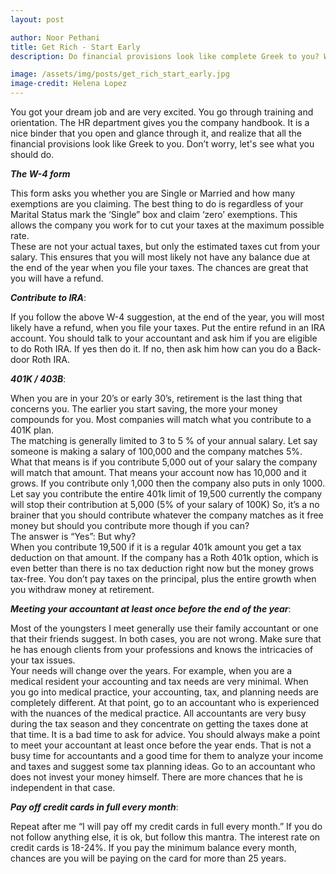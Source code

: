 ```yaml
---
layout: post

author: Noor Pethani
title: Get Rich - Start Early
description: Do financial provisions look like complete Greek to you? Worry not, here's where to start.

image: /assets/img/posts/get_rich_start_early.jpg
image-credit: Helena Lopez
---
```

You got your dream job and are very excited.  You go through training and orientation.  The HR department gives you the company handbook.  It is a nice binder that you open and glance through it, and realize that all the financial provisions look like Greek to you.  Don’t worry, let's see what you should do.

***The W-4 form***

This form asks you whether you are Single or Married and how many exemptions are you claiming.  The best thing to do is regardless of your Marital Status mark the ‘Single” box and claim ‘zero’ exemptions.  This allows the company you work for to cut your taxes at the maximum possible rate.  
These are not your actual taxes, but only the estimated taxes cut from your salary.  This ensures that you will most likely not have any balance due at the end of the year when you file your taxes.  The chances are great that you will have a refund.

***Contribute to IRA***:

If you follow the above W-4 suggestion, at the end of the year, you will most likely have a refund, when you file your taxes.  Put the entire refund in an IRA account.  You should talk to your accountant and ask him if you are eligible to do Roth IRA.  If yes then do it.  If no, then ask him how can you do a Back-door Roth IRA.

***401K / 403B***:

When you are in your 20’s or early 30’s, retirement is the last thing that concerns you.  The earlier you start saving, the more your money compounds for you. Most companies will match what you contribute to a 401K plan.  
The matching is generally limited to 3 to 5 % of your annual salary.  Let say someone is making a salary of 100,000 and the company matches 5%.  What that means is if you contribute 5,000 out of your salary the company will match that amount.  That means your account now has 10,000 and it grows. 
If you contribute only 1,000 then the company also puts in only 1000.  Let say you contribute the entire 401k limit of 19,500 currently the company will stop their contribution at 5,000 (5% of your salary of 100K)
So,  it’s a no brainer that you should contribute whatever the company matches as it free money but should you contribute more though if you can?  
The answer is “Yes”:  But why?  
When you contribute 19,500 if it is a regular 401k amount you get a tax deduction on that amount.  If the company has a Roth 401k option,  which is even better than there is no tax deduction right now but the money grows tax-free.  You don’t pay taxes on the principal, plus the entire growth when you withdraw money at retirement. 

***Meeting your accountant at least once before the end of the year***:

Most of the youngsters I meet generally use their family accountant or one that their friends suggest.  In both cases, you are not wrong.  Make sure that he has enough clients from your professions and knows the intricacies of your tax issues.  
Your needs will change over the years. For example,  when you are a medical resident your accounting and tax needs are very minimal.  When you go into medical practice,  your accounting, tax, and planning needs are completely different.  At that point, go to an accountant who is experienced with the nuances of the medical practice.
All accountants are very busy during the tax season and they concentrate on getting the taxes done at that time.  It is a bad time to ask for advice.  You should always make a point to meet your accountant at least once before the year ends.  That is not a busy time for accountants and a good time for them to analyze your income and taxes and suggest some tax planning ideas.  Go to an accountant who does not invest your money himself.  There are more chances that he is independent in that case.  

***Pay off credit cards in full every month***:

Repeat after me “I will pay off my credit cards in full every month.”  If you do not follow anything else, it is ok, but follow this mantra.  The interest rate on credit cards is 18-24%.  If you pay the minimum balance every month, chances are you will be paying on the card for more than 25 years.